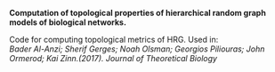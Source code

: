 <b>Computation of topological properties of hierarchical random graph models of biological networks.</b>

Code for computing topological metrics of HRG. Used in:<br>
<i>Bader Al-Anzi; Sherif Gerges; Noah Olsman; Georgios Piliouras; John Ormerod; Kai Zinn.(2017). Journal of Theoretical Biology</i> <br>


